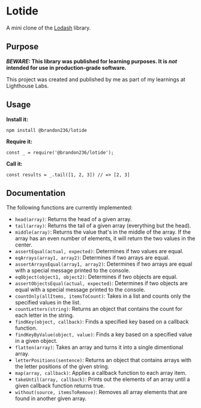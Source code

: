 # Lotide

A mini clone of the [Lodash](https://lodash.com) library.

## Purpose

**_BEWARE:_ This library was published for learning purposes. It is _not_ intended for use in production-grade software.**

This project was created and published by me as part of my learnings at Lighthouse Labs. 

## Usage

**Install it:**

`npm install @brandon236/lotide`

**Require it:**

`const _ = require('@brandon236/lotide');`

**Call it:**

`const results = _.tail([1, 2, 3]) // => [2, 3]`

## Documentation

The following functions are currently implemented:

* `head(array)`: Returns the head of a given array.
* `tail(array)`: Returns the tail of a given array (everything but the head). 
* `middle(array)`: Returns the value that's in the middle of the array. If the array has an even number of elements, it will return the two values in the center. 
* `assertEqual(actual, expected)`: Determines if two values are equal.
* `eqArrays(array1, array2)`: Determines if two arrays are equal.
* `assertArraysEqual(array1, array2)`: Determines if two arrays are equal with a special message printed to the console. 
* `eqObject(object1, object2)`: Determines if two objects are equal.
* `assertObjectsEqual(actual, expected)`: Determines if two objects are equal with a special message printed to the console.
* `countOnly(allItems, itemsToCount)`: Takes in a list and counts only the specified values in the list.
* `countLetters(string)`: Returns an object that contains the count for each letter in the string.
* `findKey(object, callback)`: Finds a specified key based on a callback function.
* `findKeyByValue(object, value)`: Finds a key based on a specified value in a given object.
* `flatten(array)`: Takes an array and turns it into a single dimentional array.
* `letterPositions(sentence)`: Returns an object that contains arrays with the letter positions of the given string.
* `map(array, callback)`: Applies a callback function to each array item.
* `takeUntil(array, callback)`: Prints out the elements of an array until a given callback function returns true.
* `without(source, itemsToRemove)`: Removes all array elements that are found in another given array.